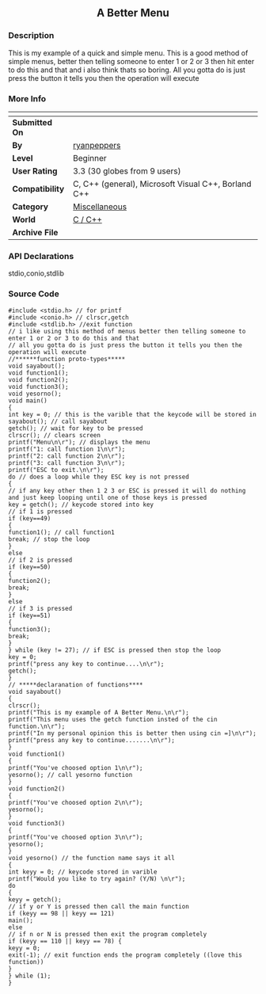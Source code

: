 ﻿<div align="center">

## A Better Menu


</div>

### Description

This is my example of a quick and simple menu. This is a good method of simple menus, better then telling someone to enter 1 or 2 or 3 then hit enter to do this and that and i also think thats so boring. All you gotta do is just press the button it tells you then the operation will execute
 
### More Info
 


<span>             |<span>
---                |---
**Submitted On**   |
**By**             |[ryanpeppers](https://github.com/Planet-Source-Code/PSCIndex/blob/master/ByAuthor/ryanpeppers.md)
**Level**          |Beginner
**User Rating**    |3.3 (30 globes from 9 users)
**Compatibility**  |C, C\+\+ \(general\), Microsoft Visual C\+\+, Borland C\+\+
**Category**       |[Miscellaneous](https://github.com/Planet-Source-Code/PSCIndex/blob/master/ByCategory/miscellaneous__3-1.md)
**World**          |[C / C\+\+](https://github.com/Planet-Source-Code/PSCIndex/blob/master/ByWorld/c-c.md)
**Archive File**   |[](https://github.com/Planet-Source-Code/ryanpeppers-a-better-menu__3-878/archive/master.zip)

### API Declarations

stdio,conio,stdlib


### Source Code

```
#include <stdio.h> // for printf
#include <conio.h> // clrscr,getch
#include <stdlib.h> //exit function
// i like using this method of menus better then telling someone to enter 1 or 2 or 3 to do this and that
// all you gotta do is just press the button it tells you then the operation will execute
//******function proto-types*****
void sayabout();
void function1();
void function2();
void function3();
void yesorno();
void main()
{
int key = 0; // this is the varible that the keycode will be stored in
sayabout(); // call sayabout
getch(); // wait for key to be pressed
clrscr(); // clears screen
printf("Menu\n\r"); // displays the menu
printf("1: call function 1\n\r");
printf("2: call function 2\n\r");
printf("3: call function 3\n\r");
printf("ESC to exit.\n\r");
do // does a loop while they ESC key is not pressed
{
// if any key other then 1 2 3 or ESC is pressed it will do nothing and just keep looping until one of those keys is pressed
key = getch(); // keycode stored into key
// if 1 is pressed
if (key==49)
{
function1(); // call function1
break; // stop the loop
}
else
// if 2 is pressed
if (key==50)
{
function2();
break;
}
else
// if 3 is pressed
if (key==51)
{
function3();
break;
}
} while (key != 27); // if ESC is pressed then stop the loop
key = 0;
printf("press any key to continue....\n\r");
getch();
}
// *****declaranation of functions****
void sayabout()
{
clrscr();
printf("This is my example of A Better Menu.\n\r");
printf("This menu uses the getch function insted of the cin function.\n\r");
printf("In my personal opinion this is better then using cin =]\n\r");
printf("press any key to continue.......\n\r");
}
void function1()
{
printf("You've choosed option 1\n\r");
yesorno(); // call yesorno function
}
void function2()
{
printf("You've choosed option 2\n\r");
yesorno();
}
void function3()
{
printf("You've choosed option 3\n\r");
yesorno();
}
void yesorno() // the function name says it all
{
int keyy = 0; // keycode stored in varible
printf("Would you like to try again? (Y/N) \n\r");
do
{
keyy = getch();
// if y or Y is pressed then call the main function
if (keyy == 98 || keyy == 121)
main();
else
// if n or N is pressed then exit the program completely
if (keyy == 110 || keyy == 78) {
keyy = 0;
exit(-1); // exit function ends the program completely ((love this function))
}
} while (1);
}
```

